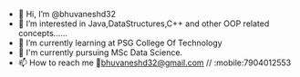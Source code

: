 - 👋 Hi, I’m @bhuvaneshd32
- 👀 I’m interested in Java,DataStructures,C++ and other OOP related concepts......
- 🌱 I’m currently learning at PSG College Of Technology
- 💞️ I'm currently pursuing MSc Data Science.
- 📫 How to reach me :email:bhuvaneshd32@gmail.com // :mobile:7904012553
  

<!---
bhuvaneshd32/bhuvaneshd32 is a ✨ special ✨ repository because its `README.md` (this file) appears on your GitHub profile.
You can click the Preview link to take a look at your changes.
--->
